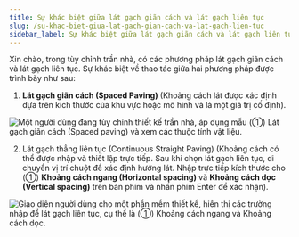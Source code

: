 ```yaml
---
title: Sự khác biệt giữa lát gạch giãn cách và lát gạch liên tục
slug: /su-khac-biet-giua-lat-gach-gian-cach-va-lat-gach-lien-tuc
sidebar_label: Sự khác biệt giữa lát gạch giãn cách và lát gạch liên tục
---
```


Xin chào, trong tùy chỉnh trần nhà, có các phương pháp lát gạch giãn cách và lát gạch liên tục. Sự khác biệt về thao tác giữa hai phương pháp được trình bày như sau:

1. **Lát gạch giãn cách (Spaced Paving)** (Khoảng cách lát được xác định dựa trên kích thước của khu vực hoặc mô hình và là một giá trị cố định).

![Một người dùng đang tùy chỉnh thiết kế trần nhà, áp dụng mẫu (①) Lát gạch giãn cách (Spaced paving) và xem các thuộc tính vật liệu.](https://storage.googleapis.com/jegavn_kb/images/af21163d-8ca7-4cc9-85cd-8ab16526f080.png)

2. Lát gạch thẳng liên tục (Continuous Straight Paving) (Khoảng cách có thể được nhập và thiết lập trực tiếp. Sau khi chọn lát gạch liên tục, di chuyển vị trí chuột để xác định hướng lát. Nhập trực tiếp kích thước cho (①) **Khoảng cách ngang (Horizontal spacing)** và **Khoảng cách dọc (Vertical spacing)** trên bàn phím và nhấn phím Enter để xác nhận).

![Giao diện người dùng cho một phần mềm thiết kế, hiển thị các trường nhập để lát gạch liên tục, cụ thể là (①) Khoảng cách ngang và Khoảng cách dọc.](https://storage.googleapis.com/jegavn_kb/images/fb77bce4-f725-4c0c-82ba-667f3e5b5a17.png)